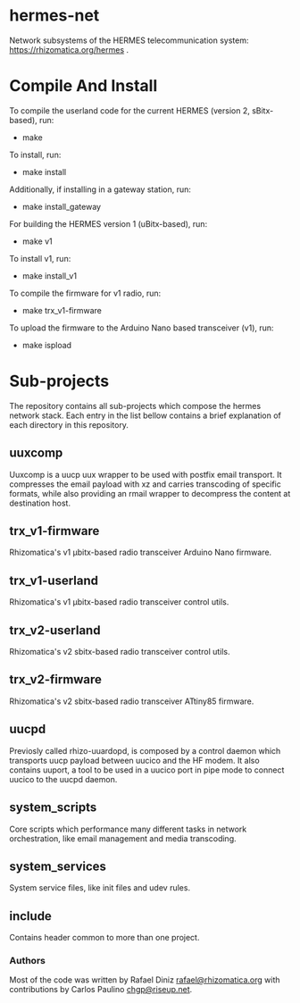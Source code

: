 # hermes-net

Network subsystems of the HERMES telecommunication system: https://rhizomatica.org/hermes .


# Compile And Install

To compile the userland code for the current HERMES (version 2, sBitx-based), run:

* make

To install, run:

* make install

Additionally, if installing in a gateway station, run:

* make install_gateway

For building the HERMES version 1 (uBitx-based), run:

* make v1

To install v1, run:

* make install_v1

To compile the firmware for v1 radio, run:

* make trx_v1-firmware

To upload the firmware to the Arduino Nano based transceiver (v1), run:

* make ispload


# Sub-projects

The repository contains all sub-projects which compose the hermes network stack.
Each entry in the list bellow contains a brief explanation of each directory
in this repository.

## uuxcomp

Uuxcomp is a uucp uux wrapper to be used with postfix email transport. It
compresses the email payload with xz and carries transcoding of specific formats, while
also providing an rmail wrapper to decompress the content at destination host.

## trx_v1-firmware

Rhizomatica's v1 µbitx-based radio transceiver Arduino Nano firmware.

## trx_v1-userland

Rhizomatica's v1 µbitx-based radio transceiver control utils. 

## trx_v2-userland

Rhizomatica's v2 sbitx-based radio transceiver control utils.

## trx_v2-firmware

Rhizomatica's v2 sbitx-based radio transceiver ATtiny85 firmware.

## uucpd

Previosly called rhizo-uuardopd, is composed by a control daemon which transports uucp payload
between uucico and the HF modem. It also contains uuport, a tool to be used in a uucico
port in pipe mode to connect uucico to the uucpd daemon.

## system_scripts

Core scripts which performance many different tasks in network orchestration,
like email management and media transcoding.


## system_services

System service files, like init files and udev rules.


## include

Contains header common to more than one project.


### Authors

Most of the code was written by Rafael Diniz <rafael@rhizomatica.org> with
contributions by Carlos Paulino <chgp@riseup.net>.

